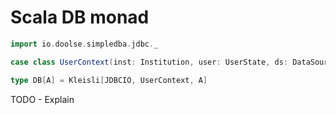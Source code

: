 # Scala DB monad

```scala
import io.doolse.simpledba.jdbc._

case class UserContext(inst: Institution, user: UserState, ds: DataSource)

type DB[A] = Kleisli[JDBCIO, UserContext, A]
```

TODO - Explain
